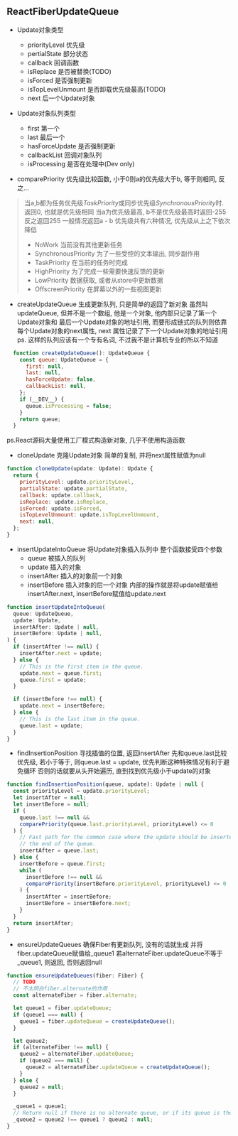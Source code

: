 ## ReactFiberUpdateQueue ##

- Update对象类型
  - priorityLevel 优先级
  - pertialState 部分状态
  - callback 回调函数
  - isReplace 是否被替换(TODO)
  - isForced 是否强制更新
  - isTopLevelUnmount 是否卸载优先级最高(TODO)
  - next 后一个Update对象

- Update对象队列类型
  - first 第一个
  - last 最后一个
  - hasForceUpdate 是否强制更新
  - callbackList 回调对象队列
  - isProcessing 是否在处理中(Dev only)

- comparePriority 优先级比较函数, 小于0则a的优先级大于b, 等于则相同, 反之...
> 当a,b都为任务优先级*TaskPriority*或同步优先级*SynchronousPriority*时. 返回0, 也就是优先级相同
> 当a为优先级最高, b不是优先级最高时返回-255
> 反之返回255
> 一般情况返回a - b
> 优先级共有六种情况, 优先级从上之下依次降低
> - NoWork 当前没有其他更新任务
> - SynchronousPriority 为了一些受控的文本输出, 同步副作用
> - TaskPriority 在当前的任务时完成
> - HighPriority 为了完成一些需要快速反馈的更新
> - LowPriority 数据获取, 或者从store中更新数据
> - OffscreenPriority 在屏幕以外的一些视图更新

- createUpdateQueue 生成更新队列, 只是简单的返回了新对象
    虽然叫updateQueue, 但并不是一个数组, 他是一个对象, 他内部只记录了第一个Update对象和
    最后一个Update对象的地址引用, 而要形成链式的队列则依靠每个Update对象的next属性, next
    属性记录了下一个Update对象的地址引用
    ps. 这样的队列应该有一个专有名词, 不过我不是计算机专业的所以不知道
```javascript
  function createUpdateQueue(): UpdateQueue {
    const queue: UpdateQueue = {
      first: null,
      last: null,
      hasForceUpdate: false,
      callbackList: null,
    };
    if (__DEV__) {
      queue.isProcessing = false;
    }
    return queue;
  }
```
ps.React源码大量使用工厂模式构造新对象, 几乎不使用构造函数

- cloneUpdate 克隆Update对象
简单的复制, 并将next属性赋值为null
```javascript
function cloneUpdate(update: Update): Update {
  return {
    priorityLevel: update.priorityLevel,
    partialState: update.partialState,
    callback: update.callback,
    isReplace: update.isReplace,
    isForced: update.isForced,
    isTopLevelUnmount: update.isTopLevelUnmount,
    next: null,
  };
}
```

- insertUpdateIntoQueue 将Update对象插入队列中
整个函数接受四个参数
  - queue 被插入的队列
  - update 插入的对象
  - insertAfter 插入的对象前一个对象
  - insertBefore 插入对象的后一个对象
内部的操作就是将update赋值给insertAfter.next, insertBefore赋值给update.next
```javascript
function insertUpdateIntoQueue(
  queue: UpdateQueue,
  update: Update,
  insertAfter: Update | null,
  insertBefore: Update | null,
) {
  if (insertAfter !== null) {
    insertAfter.next = update;
  } else {
    // This is the first item in the queue.
    update.next = queue.first;
    queue.first = update;
  }

  if (insertBefore !== null) {
    update.next = insertBefore;
  } else {
    // This is the last item in the queue.
    queue.last = update;
  }
}
```

- findInsertionPosition 寻找插值的位置, 返回insertAfter
先和queue.last比较优先级, 若小于等于, 则queue.last = update, 优先判断这种特殊情况有利于避免循环
否则的话就要从头开始遍历, 直到找到优先级小于update的对象
```javascript
function findInsertionPosition(queue, update): Update | null {
  const priorityLevel = update.priorityLevel;
  let insertAfter = null;
  let insertBefore = null;
  if (
    queue.last !== null &&
    comparePriority(queue.last.priorityLevel, priorityLevel) <= 0
  ) {
    // Fast path for the common case where the update should be inserted at
    // the end of the queue.
    insertAfter = queue.last;
  } else {
    insertBefore = queue.first;
    while (
      insertBefore !== null &&
      comparePriority(insertBefore.priorityLevel, priorityLevel) <= 0
    ) {
      insertAfter = insertBefore;
      insertBefore = insertBefore.next;
    }
  }
  return insertAfter;
}
```

- ensureUpdateQueues 确保Fiber有更新队列, 没有的话就生成
并将fiber.updateQueue赋值给_queue1
若alternateFiber.updateQueue不等于_queue1, 则返回, 否则返回null
```javascript
function ensureUpdateQueues(fiber: Fiber) {
  // TODO
  // 不太明白fiber.alternate的作用
  const alternateFiber = fiber.alternate;

  let queue1 = fiber.updateQueue;
  if (queue1 === null) {
    queue1 = fiber.updateQueue = createUpdateQueue();
  }

  let queue2;
  if (alternateFiber !== null) {
    queue2 = alternateFiber.updateQueue;
    if (queue2 === null) {
      queue2 = alternateFiber.updateQueue = createUpdateQueue();
    }
  } else {
    queue2 = null;
  }

  _queue1 = queue1;
  // Return null if there is no alternate queue, or if its queue is the same.
  _queue2 = queue2 !== queue1 ? queue2 : null;
}
```
